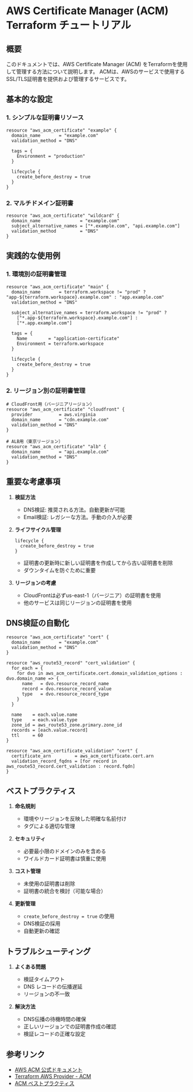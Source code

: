 # AWS Certificate Manager (ACM) Terraform チュートリアル

## 概要

このドキュメントでは、AWS Certificate Manager (ACM) をTerraformを使用して管理する方法について説明します。
ACMは、AWSのサービスで使用するSSL/TLS証明書を提供および管理するサービスです。

## 基本的な設定

### 1. シンプルな証明書リソース

```hcl
resource "aws_acm_certificate" "example" {
  domain_name       = "example.com"
  validation_method = "DNS"

  tags = {
    Environment = "production"
  }

  lifecycle {
    create_before_destroy = true
  }
}
```

### 2. マルチドメイン証明書

```hcl
resource "aws_acm_certificate" "wildcard" {
  domain_name               = "example.com"
  subject_alternative_names = ["*.example.com", "api.example.com"]
  validation_method         = "DNS"
}
```

## 実践的な使用例

### 1. 環境別の証明書管理

```hcl
resource "aws_acm_certificate" "main" {
  domain_name       = terraform.workspace != "prod" ? "app-${terraform.workspace}.example.com" : "app.example.com"
  validation_method = "DNS"
  
  subject_alternative_names = terraform.workspace != "prod" ? 
    ["*.app-${terraform.workspace}.example.com"] : 
    ["*.app.example.com"]

  tags = {
    Name        = "application-certificate"
    Environment = terraform.workspace
  }

  lifecycle {
    create_before_destroy = true
  }
}
```

### 2. リージョン別の証明書管理

```hcl
# CloudFront用（バージニアリージョン）
resource "aws_acm_certificate" "cloudfront" {
  provider          = aws.virginia
  domain_name       = "cdn.example.com"
  validation_method = "DNS"
}

# ALB用（東京リージョン）
resource "aws_acm_certificate" "alb" {
  domain_name       = "api.example.com"
  validation_method = "DNS"
}
```

## 重要な考慮事項

1. **検証方法**
   - DNS検証: 推奨される方法。自動更新が可能
   - Email検証: レガシーな方法。手動の介入が必要

2. **ライフサイクル管理**
   ```hcl
   lifecycle {
     create_before_destroy = true
   }
   ```
   - 証明書の更新時に新しい証明書を作成してから古い証明書を削除
   - ダウンタイムを防ぐために重要

3. **リージョンの考慮**
   - CloudFrontは必ずus-east-1（バージニア）の証明書を使用
   - 他のサービスは同じリージョンの証明書を使用

## DNS検証の自動化

```hcl
resource "aws_acm_certificate" "cert" {
  domain_name       = "example.com"
  validation_method = "DNS"
}

resource "aws_route53_record" "cert_validation" {
  for_each = {
    for dvo in aws_acm_certificate.cert.domain_validation_options : dvo.domain_name => {
      name   = dvo.resource_record_name
      record = dvo.resource_record_value
      type   = dvo.resource_record_type
    }
  }

  name    = each.value.name
  type    = each.value.type
  zone_id = aws_route53_zone.primary.zone_id
  records = [each.value.record]
  ttl     = 60
}

resource "aws_acm_certificate_validation" "cert" {
  certificate_arn         = aws_acm_certificate.cert.arn
  validation_record_fqdns = [for record in aws_route53_record.cert_validation : record.fqdn]
}
```

## ベストプラクティス

1. **命名規則**
   - 環境やリージョンを反映した明確な名前付け
   - タグによる適切な管理

2. **セキュリティ**
   - 必要最小限のドメインのみを含める
   - ワイルドカード証明書は慎重に使用

3. **コスト管理**
   - 未使用の証明書は削除
   - 証明書の統合を検討（可能な場合）

4. **更新管理**
   - `create_before_destroy = true` の使用
   - DNS検証の採用
   - 自動更新の確認

## トラブルシューティング

1. **よくある問題**
   - 検証タイムアウト
   - DNS レコードの伝播遅延
   - リージョンの不一致

2. **解決方法**
   - DNS伝播の待機時間の確保
   - 正しいリージョンでの証明書作成の確認
   - 検証レコードの正確な設定

## 参考リンク

- [AWS ACM 公式ドキュメント](https://docs.aws.amazon.com/acm/)
- [Terraform AWS Provider - ACM](https://registry.terraform.io/providers/hashicorp/aws/latest/docs/resources/acm_certificate)
- [ACM ベストプラクティス](https://docs.aws.amazon.com/acm/latest/userguide/acm-bestpractices.html) 